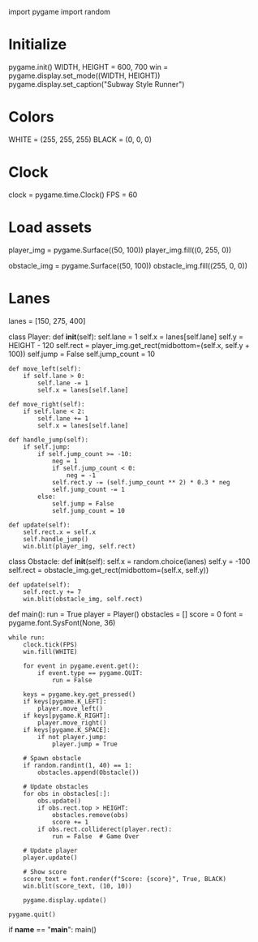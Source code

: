 import pygame
import random

# Initialize
pygame.init()
WIDTH, HEIGHT = 600, 700
win = pygame.display.set_mode((WIDTH, HEIGHT))
pygame.display.set_caption("Subway Style Runner")

# Colors
WHITE = (255, 255, 255)
BLACK = (0, 0, 0)

# Clock
clock = pygame.time.Clock()
FPS = 60

# Load assets
player_img = pygame.Surface((50, 100))
player_img.fill((0, 255, 0))

obstacle_img = pygame.Surface((50, 100))
obstacle_img.fill((255, 0, 0))

# Lanes
lanes = [150, 275, 400]

class Player:
    def __init__(self):
        self.lane = 1
        self.x = lanes[self.lane]
        self.y = HEIGHT - 120
        self.rect = player_img.get_rect(midbottom=(self.x, self.y + 100))
        self.jump = False
        self.jump_count = 10

    def move_left(self):
        if self.lane > 0:
            self.lane -= 1
            self.x = lanes[self.lane]

    def move_right(self):
        if self.lane < 2:
            self.lane += 1
            self.x = lanes[self.lane]

    def handle_jump(self):
        if self.jump:
            if self.jump_count >= -10:
                neg = 1
                if self.jump_count < 0:
                    neg = -1
                self.rect.y -= (self.jump_count ** 2) * 0.3 * neg
                self.jump_count -= 1
            else:
                self.jump = False
                self.jump_count = 10

    def update(self):
        self.rect.x = self.x
        self.handle_jump()
        win.blit(player_img, self.rect)

class Obstacle:
    def __init__(self):
        self.x = random.choice(lanes)
        self.y = -100
        self.rect = obstacle_img.get_rect(midbottom=(self.x, self.y))

    def update(self):
        self.rect.y += 7
        win.blit(obstacle_img, self.rect)

def main():
    run = True
    player = Player()
    obstacles = []
    score = 0
    font = pygame.font.SysFont(None, 36)

    while run:
        clock.tick(FPS)
        win.fill(WHITE)

        for event in pygame.event.get():
            if event.type == pygame.QUIT:
                run = False

        keys = pygame.key.get_pressed()
        if keys[pygame.K_LEFT]:
            player.move_left()
        if keys[pygame.K_RIGHT]:
            player.move_right()
        if keys[pygame.K_SPACE]:
            if not player.jump:
                player.jump = True

        # Spawn obstacle
        if random.randint(1, 40) == 1:
            obstacles.append(Obstacle())

        # Update obstacles
        for obs in obstacles[:]:
            obs.update()
            if obs.rect.top > HEIGHT:
                obstacles.remove(obs)
                score += 1
            if obs.rect.colliderect(player.rect):
                run = False  # Game Over

        # Update player
        player.update()

        # Show score
        score_text = font.render(f"Score: {score}", True, BLACK)
        win.blit(score_text, (10, 10))

        pygame.display.update()

    pygame.quit()

if __name__ == "__main__":
    main()
